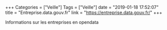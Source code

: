 +++
Categories = ["Veille"]
Tags = ["Veille"]
date = "2019-01-18 17:52:07"
title = "Entreprise.data.gouv.fr"
link = "https://entreprise.data.gouv.fr/"
+++

Informations sur les entreprises en opendata
